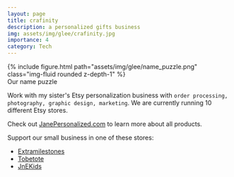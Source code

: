 ```yaml
---
layout: page
title: crafinity
description: a personalized gifts business
img: assets/img/glee/crafinity.jpg
importance: 4
category: Tech
---
```

<div class="row mt-3-6">
        {% include figure.html path="assets/img/glee/name_puzzle.png" class="img-fluid rounded z-depth-1" %}
</div>
<div class="caption">
    Our name puzzle
</div>

Work with my sister's Etsy personalization business with `order processing, photography, graphic design, marketing`.
We are currently running 10 different Etsy stores.

Check out [JanePersonalized.com](https://www.janepersonalized.com/) to learn more about all products.

Support our small business in one of these stores: 
- [Extramilestones](https://www.etsy.com/shop/ExtraMilestones?ref=l2-about-shopname#reviews)
- [Tobetote](https://www.etsy.com/shop/TobeTote?ref=shop_sugg_market)
- [JnEKids](https://www.etsy.com/shop/JandEKids?ref=shop_sugg_market)